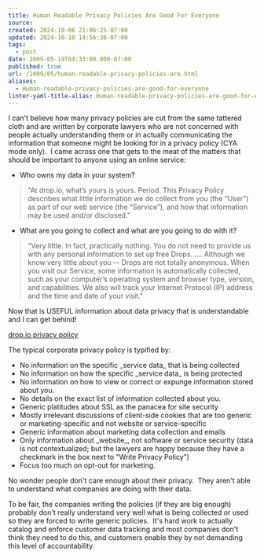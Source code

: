 ```yaml
---
title: Human Readable Privacy Policies Are Good For Everyone
source: 
created: 2024-10-06 21:06:25-07:00
updated: 2024-10-10 14:56:38-07:00
tags:
  - post
date: 2009-05-19T04:33:00.000-07:00
published: true
url: /2009/05/human-readable-privacy-policies-are.html
aliases:
  - Human-readable-privacy-policies-are-good-for-everyone
linter-yaml-title-alias: Human-readable-privacy-policies-are-good-for-everyone
---
```



I can't believe how many privacy policies are cut from the same tattered cloth and are written by corporate lawyers who are not concerned with people actually understanding them or in actually communicating the information that someone might be looking for in a privacy policy (CYA mode only).  I came across one that gets to the meat of the matters that should be important to anyone using an online service:  

*   Who owns my data in your system?

> "At drop.io, what’s yours is yours. Period. This Privacy Policy describes what little information we do collect from you (the “User”) as part of our web service (the “Service”), and how that information may be used and/or disclosed."

*   What are you going to collect and what are you going to do with it?

> "Very little. In fact, practically nothing.  You do not need to provide us with any personal information to set up free Drops. .... Although we know very little about you -- Drops are not totally anonymous. When you visit our Service, some information is automatically collected, such as your computer’s operating system and browser type, version, and capabilities. We also will track your Internet Protocol (IP) address and the time and date of your visit."

Now that is USEFUL information about data privacy that is understandable and I can get behind!  
  
[drop.io privacy policy](http://drop.io/privacy)  
  
The typical corporate privacy policy is typified by:  

*   No information on the specific \_service data\_ that is being collected
*   No information on how the specific \_service data\_ is being protected
*   No information on how to view or correct or expunge information stored about you.
*   No details on the exact list of information collected about you.
*   Generic platitudes about SSL as the panacea for site security
*   Mostly irrelevant discussions of client-side cookies that are too generic or marketing-specific and not website or service-specific
*   Generic information about marketing data collection and emails
*   Only information about \_website\_, not software or service security (data is not contextualized; but the lawyers are happy because they have a checkmark in the box next to "Write Privacy Policy")
*   Focus too much on opt-out for marketing.

No wonder people don't care enough about their privacy.  They aren't able to understand what companies are doing with their data.  
  
To be fair, the companies writing the policies (if they are big enough) probably don't really understand very well what is being collected or used so they are forced to write generic policies.  It's hard work to actually catalog and enforce customer data tracking and most companies don't think they need to do this, and customers enable they by not demanding this level of accountability.  
  

<!-- ![](http://img.zemanta.com/pixy.gif?x-id=f901312a-7646-8efc-a9bb-d7767c2144ab) -->